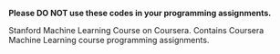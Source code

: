 **Please DO NOT use these codes in your programming assignments.**

Stanford Machine Learning Course on Coursera.
Contains Coursera Machine Learning course programming assignments. 
